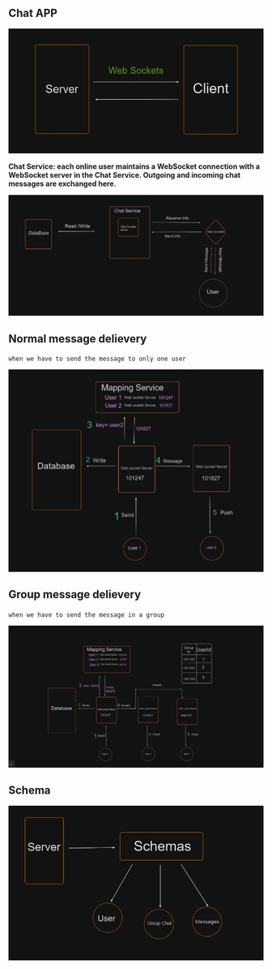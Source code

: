 ## Chat APP

![](./Assest/Screenshot%202023-04-13%20080917.png)

**Chat Service: each online user maintains a WebSocket connection with a WebSocket server in the Chat Service. Outgoing and incoming chat messages are exchanged here.**

![](./Assest/Screenshot%202023-04-15%20121837.png)

## Normal message delievery

`when we have to send the message to only one user`

![](./Assest/Screenshot%202023-04-15%20125632.png)

## Group message delievery

`when we have to send the message in a group `

![](./Assest/Screenshot%202023-04-15%20132526.png)

## Schema

![](./Assest/Screenshot%202023-04-13%20082727.png)

